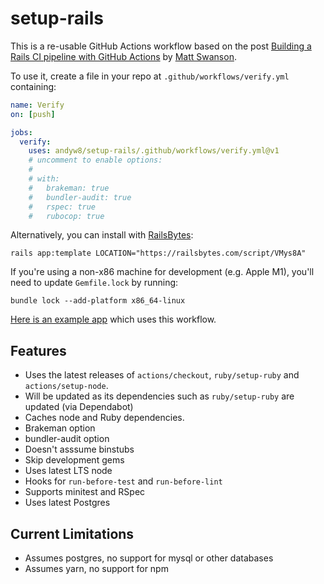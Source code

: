 # setup-rails

This is a re-usable GitHub Actions workflow based on the post [Building a Rails CI pipeline with GitHub Actions](https://boringrails.com/articles/building-a-rails-ci-pipeline-with-github-actions/) by [Matt Swanson](https://github.com/swanson).

To use it, create a file in your repo at `.github/workflows/verify.yml`
containing:

<!-- begin example -->
```yaml
name: Verify
on: [push]

jobs:
  verify:
    uses: andyw8/setup-rails/.github/workflows/verify.yml@v1
    # uncomment to enable options:
    #
    # with:
    #   brakeman: true
    #   bundler-audit: true
    #   rspec: true
    #   rubocop: true
```
<!-- end example -->

Alternatively, you can install with [RailsBytes](https://railsbytes.com/templates/VMys8A):

```
rails app:template LOCATION="https://railsbytes.com/script/VMys8A"
```

If you're using a non-x86 machine for development (e.g. Apple M1), you'll need to update `Gemfile.lock` by running:

```
bundle lock --add-platform x86_64-linux
```

[Here is an example app](https://github.com/andyw8/setup-rails-example-app) which uses this workflow.

## Features

* Uses the latest releases of `actions/checkout`, `ruby/setup-ruby` and `actions/setup-node`.
* Will be updated as its dependencies such as `ruby/setup-ruby` are updated (via Dependabot)
* Caches node and Ruby dependencies.
* Brakeman option
* bundler-audit option
* Doesn't asssume binstubs
* Skip development gems
* Uses latest LTS node
* Hooks for `run-before-test` and `run-before-lint`
* Supports minitest and RSpec
* Uses latest Postgres

## Current Limitations

- Assumes postgres, no support for mysql or other databases
- Assumes yarn, no support for npm

